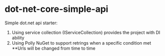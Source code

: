 # dot-net-core-simple-api
Simple dot.net api starter:
1. Using service collection (IServiceCollection) provides the project with DI ability
2. Using Polly NuGet to support retrings when a specific condition met
**Urls will be changed from time to time
